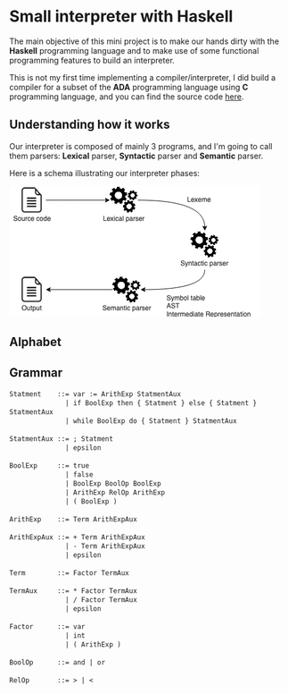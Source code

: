 # Small interpreter with **Haskell**

The main objective of this mini project is to make our hands dirty with the **Haskell** programming language and to make use of some functional programming features to build an interpreter.

This is not my first time implementing a compiler/interpreter, I did build a compiler for a subset of the **ADA** programming language using **C** programming language, and you can find the source code [here](https://github.com/assalielmehdi/sample-spark-ada-compiler).

## Understanding how it works

Our interpreter is composed of mainly 3 programs, and I'm going to call them parsers: **Lexical** parser, **Syntactic** parser and **Semantic** parser.

Here is a schema illustrating our interpreter phases:

![Interpreter phases](interpreter_phases.png)

## Alphabet

## Grammar

```
Statment    ::= var := ArithExp StatmentAux
              | if BoolExp then { Statment } else { Statment } StatmentAux
              | while BoolExp do { Statment } StatmentAux

StatmentAux ::= ; Statment
              | epsilon

BoolExp     ::= true
              | false
              | BoolExp BoolOp BoolExp
              | ArithExp RelOp ArithExp
              | ( BoolExp )

ArithExp    ::= Term ArithExpAux

ArithExpAux ::= + Term ArithExpAux
              | - Term ArithExpAux
              | epsilon

Term        ::= Factor TermAux

TermAux     ::= * Factor TermAux
              | / Factor TermAux
              | epsilon

Factor      ::= var
              | int
              | ( ArithExp )

BoolOp      ::= and | or

RelOp       ::= > | <
```
